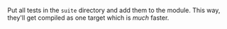 Put all tests in the `suite` directory and add them to the module. This way, they'll get compiled as one target which is _much_ faster.
